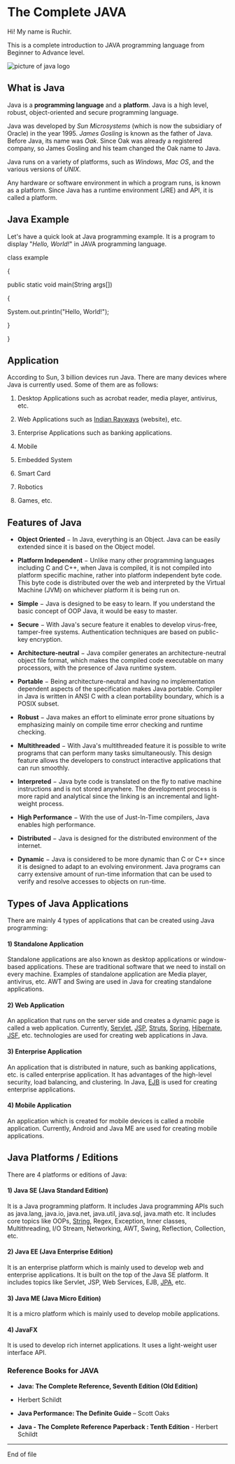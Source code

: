 #  The Complete JAVA

Hi! My name is Ruchir.

  

This is a complete introduction to JAVA programming language from Beginner to Advance level.

  

![picture of java logo](https://tinyurl.com/y3lszoyh)

  

##  What is Java

  

Java is a **programming language** and a **platform**. Java is a high level, robust, object-oriented and secure programming language.

  

Java was developed by _Sun Microsystems_ (which is now the subsidiary of Oracle) in the year 1995. _James Gosling_ is known as the father of Java. Before Java, its name was _Oak_. Since Oak was already a registered company, so James Gosling and his team changed the Oak name to Java.

  

Java runs on a variety of platforms, such as *Windows*, *Mac OS*, and the various versions of *UNIX*.

  

Any hardware or software environment in which a program runs, is known as a platform. Since Java has a runtime environment (JRE) and API, it is called a platform.

  
  
  
  

##  Java Example

  

Let's have a quick look at Java programming example. It is a program to display "*Hello, World!*" in JAVA programming language.

  

class example

{

public static void main(String args[])

{

System.out.println("Hello, World!");

}

}

  
  
  

##  Application

  

According to Sun, 3 billion devices run Java. There are many devices where Java is currently used. Some of them are as follows:

  

1. Desktop Applications such as acrobat reader, media player, antivirus, etc.

2. Web Applications such as [Indian Rayways](https://www.irctc.co.in/) (website), etc.

3. Enterprise Applications such as banking applications.

4. Mobile

5. Embedded System

6. Smart Card

7. Robotics

8. Games, etc.

  
  
  

##  Features of Java

  

-  **Object Oriented** − In Java, everything is an Object. Java can be easily extended since it is based on the Object model.

-  **Platform Independent** − Unlike many other programming languages including C and C++, when Java is compiled, it is not compiled into platform specific machine, rather into platform independent byte code. This byte code is distributed over the web and interpreted by the Virtual Machine (JVM) on whichever platform it is being run on.

-  **Simple** − Java is designed to be easy to learn. If you understand the basic concept of OOP Java, it would be easy to master.

-  **Secure** − With Java's secure feature it enables to develop virus-free, tamper-free systems. Authentication techniques are based on public-key encryption.

-  **Architecture-neutral** − Java compiler generates an architecture-neutral object file format, which makes the compiled code executable on many processors, with the presence of Java runtime system.

-  **Portable** − Being architecture-neutral and having no implementation dependent aspects of the specification makes Java portable. Compiler in Java is written in ANSI C with a clean portability boundary, which is a POSIX subset.

-  **Robust** − Java makes an effort to eliminate error prone situations by emphasizing mainly on compile time error checking and runtime checking.

-  **Multithreaded** − With Java's multithreaded feature it is possible to write programs that can perform many tasks simultaneously. This design feature allows the developers to construct interactive applications that can run smoothly.

-  **Interpreted** − Java byte code is translated on the fly to native machine instructions and is not stored anywhere. The development process is more rapid and analytical since the linking is an incremental and light-weight process.

-  **High Performance** − With the use of Just-In-Time compilers, Java enables high performance.

-  **Distributed** − Java is designed for the distributed environment of the internet.

-  **Dynamic** − Java is considered to be more dynamic than C or C++ since it is designed to adapt to an evolving environment. Java programs can carry extensive amount of run-time information that can be used to verify and resolve accesses to objects on run-time.

  
  
  

##  Types of Java Applications

  

There are mainly 4 types of applications that can be created using Java programming:

  

####  1) Standalone Application

  

Standalone applications are also known as desktop applications or window-based applications. These are traditional software that we need to install on every machine. Examples of standalone application are Media player, antivirus, etc. AWT and Swing are used in Java for creating standalone applications.

  

####  2) Web Application

  

An application that runs on the server side and creates a dynamic page is called a web application. Currently, [Servlet](https://www.javatpoint.com/servlet-tutorial), [JSP](https://www.javatpoint.com/jsp-tutorial), [Struts](https://www.javatpoint.com/struts-2-tutorial), [Spring](https://www.javatpoint.com/spring-tutorial), [Hibernate](https://www.javatpoint.com/hibernate-tutorial), [JSF](https://www.javatpoint.com/jsf-tutorial), etc. technologies are used for creating web applications in Java.

  

####  3) Enterprise Application

  

An application that is distributed in nature, such as banking applications, etc. is called enterprise application. It has advantages of the high-level security, load balancing, and clustering. In Java, [EJB](https://www.javatpoint.com/ejb-tutorial) is used for creating enterprise applications.

  

####  4) Mobile Application

  

An application which is created for mobile devices is called a mobile application. Currently, Android and Java ME are used for creating mobile applications.

  
  
  

##  Java Platforms / Editions

  

There are 4 platforms or editions of Java:

  

####  1) Java SE (Java Standard Edition)

  

It is a Java programming platform. It includes Java programming APIs such as java.lang, java.io, java.net, java.util, java.sql, java.math etc. It includes core topics like OOPs, [String](https://www.javatpoint.com/java-string), Regex, Exception, Inner classes, Multithreading, I/O Stream, Networking, AWT, Swing, Reflection, Collection, etc.

  

####  2) Java EE (Java Enterprise Edition)

  

It is an enterprise platform which is mainly used to develop web and enterprise applications. It is built on the top of the Java SE platform. It includes topics like Servlet, JSP, Web Services, EJB, [JPA](https://www.javatpoint.com/jpa-tutorial), etc.

  

####  3) Java ME (Java Micro Edition)

  

It is a micro platform which is mainly used to develop mobile applications.

  

####  4) JavaFX

  

It is used to develop rich internet applications. It uses a light-weight user interface API.

  

###  Reference Books for JAVA

  
-  **Java: The Complete Reference, Seventh Edition (Old Edition)**
- Herbert Schildt

-  **Java Performance: The Definite Guide**
– Scott Oaks

-  **Java - The Complete Reference Paperback : Tenth Edition** - Herbert Schildt

------

End of file
